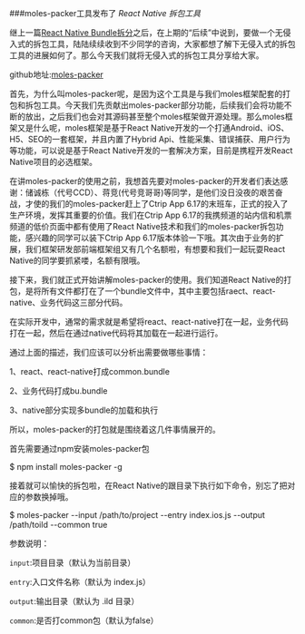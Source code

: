 ###moles-packer工具发布了*React Native 拆包工具*继上一篇[React Native Bundle拆分](https://github.com/GammaGos/ReactNative/blob/master/BestActualCombat/articles/chapter3.md)之后，在上期的“后续”中说到，要做一个无侵入式的拆包工具，陆陆续续收到不少同学的咨询，大家都想了解下无侵入式的拆包工具的进展如何了。那么今天我们就将无侵入式的拆包工具分享给大家。github地址:[moles-packer](https://github.com/ctrip-moles/moles-packer)首先，为什么叫moles-packer呢，是因为这个工具是与我们moles框架配套的打包和拆包工具。今天我们先贡献出moles-packer部分功能，后续我们会将功能不断的放出，之后我们也会对其源码甚至整个moles框架做开源处理。那么moles框架又是什么呢，moles框架是基于React Native开发的一个打通Android、iOS、H5、SEO的一套框架，并且内置了Hybrid Api、性能采集、错误捕获、用户行为等功能，可以说是基于React Native开发的一套解决方案，目前是携程开发React Native项目的必选框架。在讲moles-packer的使用之前，我想首先要对moles-packer的开发者们表达感谢：储诚栋（代号CCD）、蒋竞(代号竞哥哥)等同学，是他们没日没夜的艰苦奋战，才使的我们的moles-packer赶上了Ctrip App 6.17的末班车，正式的投入了生产环境，发挥其重要的价值。我们在Ctrip App 6.17的我携频道的站内信和机票频道的低价页面中都有使用了React Native技术和我们的moles-packer拆包功能，感兴趣的同学可以装下Ctrip App 6.17版本体验一下哦。其次由于业务的扩展，我们框架研发部前端框架组又有几个名额啦，有想要和我们一起玩耍React Native的同学要抓紧喽，名额有限哦。接下来，我们就正式开始讲解moles-packer的使用。我们知道React Native的打包，是将所有文件都打在了一个bundle文件中，其中主要包括raect、react-native、业务代码这三部分代码。在实际开发中，通常的需求就是希望将react、react-native打在一起，业务代码打在一起，然后在通过native代码将其加载在一起进行运行。通过上面的描述，我们应该可以分析出需要做哪些事情：1、react、react-native打成common.bundle2、业务代码打成bu.bundle3、native部分实现多bundle的加载和执行所以，moles-packer的打包就是围绕着这几件事情展开的。首先需要通过npm安装moles-packer包$ npm install moles-packer -g接着就可以愉快的拆包啦，在React Native的跟目录下执行如下命令，别忘了把对应的参数换掉哦。$ moles-packer --input /path/to/project --entry index.ios.js --output /path/toild --common true参数说明：`input`:项目目录（默认为当前目录）`entry`:入口文件名称（默认为 index.js）`output`:输出目录（默认为 .ild 目录）`common`:是否打common包（默认为false）